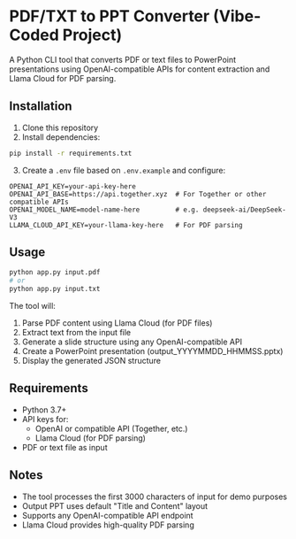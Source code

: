 # PDF/TXT to PPT Converter (Vibe-Coded Project)

A Python CLI tool that converts PDF or text files to PowerPoint presentations using OpenAI-compatible APIs for content extraction and Llama Cloud for PDF parsing.

## Installation

1. Clone this repository
2. Install dependencies:
```bash
pip install -r requirements.txt
```
3. Create a `.env` file based on `.env.example` and configure:
```env
OPENAI_API_KEY=your-api-key-here
OPENAI_API_BASE=https://api.together.xyz  # For Together or other compatible APIs
OPENAI_MODEL_NAME=model-name-here         # e.g. deepseek-ai/DeepSeek-V3
LLAMA_CLOUD_API_KEY=your-llama-key-here   # For PDF parsing
```

## Usage

```bash
python app.py input.pdf
# or
python app.py input.txt
```

The tool will:
1. Parse PDF content using Llama Cloud (for PDF files)
2. Extract text from the input file
3. Generate a slide structure using any OpenAI-compatible API
4. Create a PowerPoint presentation (output_YYYYMMDD_HHMMSS.pptx)
5. Display the generated JSON structure

## Requirements

- Python 3.7+
- API keys for:
  - OpenAI or compatible API (Together, etc.)
  - Llama Cloud (for PDF parsing)
- PDF or text file as input

## Notes

- The tool processes the first 3000 characters of input for demo purposes
- Output PPT uses default "Title and Content" layout
- Supports any OpenAI-compatible API endpoint
- Llama Cloud provides high-quality PDF parsing
